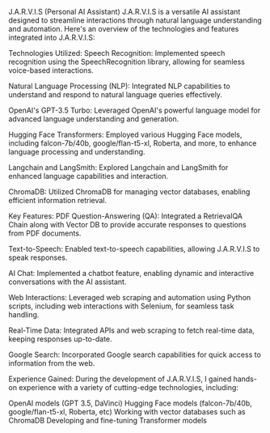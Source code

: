 J.A.R.V.I.S (Personal AI Assistant)
J.A.R.V.I.S is a versatile AI assistant designed to streamline interactions through natural language understanding and automation. Here's an overview of the technologies and features integrated into J.A.R.V.I.S:

Technologies Utilized:
Speech Recognition: Implemented speech recognition using the SpeechRecognition library, allowing for seamless voice-based interactions.

Natural Language Processing (NLP): Integrated NLP capabilities to understand and respond to natural language queries effectively.

OpenAI's GPT-3.5 Turbo: Leveraged OpenAI's powerful language model for advanced language understanding and generation.

Hugging Face Transformers: Employed various Hugging Face models, including falcon-7b/40b, google/flan-t5-xl, Roberta, and more, to enhance language processing and understanding.

Langchain and LangSmith: Explored Langchain and LangSmith for enhanced language capabilities and interaction.

ChromaDB: Utilized ChromaDB for managing vector databases, enabling efficient information retrieval.

Key Features:
PDF Question-Answering (QA): Integrated a RetrievalQA Chain along with Vector DB to provide accurate responses to questions from PDF documents.

Text-to-Speech: Enabled text-to-speech capabilities, allowing J.A.R.V.I.S to speak responses.

AI Chat: Implemented a chatbot feature, enabling dynamic and interactive conversations with the AI assistant.

Web Interactions: Leveraged web scraping and automation using Python scripts, including web interactions with Selenium, for seamless task handling.

Real-Time Data: Integrated APIs and web scraping to fetch real-time data, keeping responses up-to-date.

Google Search: Incorporated Google search capabilities for quick access to information from the web.

Experience Gained:
During the development of J.A.R.V.I.S, I gained hands-on experience with a variety of cutting-edge technologies, including:

OpenAI models (GPT 3.5, DaVinci)
Hugging Face models (falcon-7b/40b, google/flan-t5-xl, Roberta, etc)
Working with vector databases such as ChromaDB
Developing and fine-tuning Transformer models
